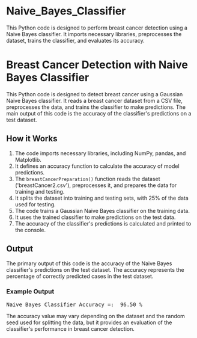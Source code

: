 # Naive_Bayes_Classifier
This Python code is designed to perform breast cancer detection using a Naive Bayes classifier. It imports necessary libraries, preprocesses the dataset, trains the classifier, and evaluates its accuracy.
<!DOCTYPE html>
<html>
<head>
    <title> Breast Cancer Detection with Naive Bayes Classifier </title>
</head>
<body>

<h1> Breast Cancer Detection with Naive Bayes Classifier </h1>

<p> This Python code is designed to detect breast cancer using a Gaussian Naive Bayes classifier. It reads a breast cancer dataset from a CSV file, preprocesses the data, and trains the classifier to make predictions. The main output of this code is the accuracy of the classifier's predictions on a test dataset. </p>

<h2> How it Works </h2>

<ol>
    <li> The code imports necessary libraries, including NumPy, pandas, and Matplotlib. </li>
    <li> It defines an accuracy function to calculate the accuracy of model predictions. </li>
    <li> The <code>breastCancerPreparation()</code> function reads the dataset ('breastCancer2.csv'), preprocesses it, and prepares the data for training and testing. </li>
    <li> It splits the dataset into training and testing sets, with 25% of the data used for testing. </li>
    <li> The code trains a Gaussian Naive Bayes classifier on the training data. </li>
    <li> It uses the trained classifier to make predictions on the test data. </li>
    <li> The accuracy of the classifier's predictions is calculated and printed to the console. </li>
</ol>

<h2> Output </h2>

<p> The primary output of this code is the accuracy of the Naive Bayes classifier's predictions on the test dataset. The accuracy represents the percentage of correctly predicted cases in the test dataset. </p>

<h3> Example Output </h3>

<pre>
Naive Bayes Classifier Accuracy =:  96.50 %
</pre>

<p> The accuracy value may vary depending on the dataset and the random seed used for splitting the data, but it provides an evaluation of the classifier's performance in breast cancer detection. </p>

</body>
</html>
